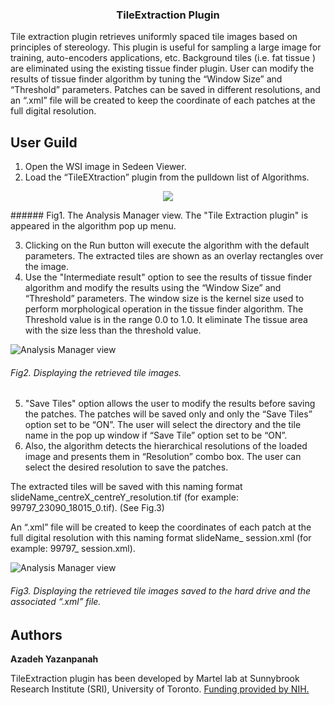 <p align="center">

  <h3 align="center">TileExtraction Plugin</h3>
</p>

Tile extraction plugin retrieves uniformly spaced tile images based on principles of stereology. This plugin is useful for sampling a large image for training, auto-encoders applications, etc.
Background tiles (i.e. fat tissue ) are eliminated using the existing tissue finder plugin.
User can modify the results of tissue finder algorithm by tuning the “Window Size” and “Threshold” parameters.
Patches can be saved in different resolutions, and an “.xml” file will be created to keep the coordinate of each patches at the full digital resolution.

## User Guild
1.	Open the WSI image in Sedeen Viewer. 
2.	Load the “TileEXtraction” plugin from the pulldown list of Algorithms.

<p align="center">
  <img src="https://github.com/sedeen-piip-plugins/TileExtraction_Plugin/blob/master/Images/TileExtraction_1.png"/>
</p>
###### Fig1. The Analysis Manager view. The "Tile Extraction plugin" is appeared in the algorithm pop up menu.

3.  Clicking on the Run button will execute the algorithm with the default parameters. The extracted tiles are shown as an overlay rectangles over the image.
4.  Use the "Intermediate result" option to see the results of tissue finder algorithm and modify the results using the “Window Size” and “Threshold” parameters. The window size is the kernel size used to perform morphological operation in the tissue finder algorithm. The Threshold value is in the range 0.0 to 1.0. It eliminate The tissue area with the size less than the threshold value.

![Analysis Manager view](https://github.com/sedeen-piip-plugins/TileExtraction_Plugin/blob/master/Images/TileExtraction_2.png)
###### Fig2. Displaying the retrieved tile images.

5.  "Save Tiles" option allows the user to modify the results before saving the patches. The patches will be saved only and only the “Save Tiles” option set to be “ON”. The user will select the directory and the tile name in the pop up window if “Save Tile” option set to be “ON”.
6.  Also, the algorithm detects the hierarchical resolutions of the loaded image and presents them in “Resolution” combo box. The user can select the desired resolution to save the patches.

The extracted tiles will be saved with this naming format slideName_centreX_centreY_resolution.tif (for example: 99797_23090_18015_0.tif). (See Fig.3)

An “.xml” file will be created to keep the coordinates of each patch at the full digital resolution with this naming format slideName_ session.xml (for example: 99797_ session.xml).

![Analysis Manager view](https://github.com/sedeen-piip-plugins/TileExtraction_Plugin/blob/master/Images/TileExtraction_3.png)
###### Fig3. Displaying the retrieved tile images saved to the hard drive and the associated “.xml” file.


## Authors
**Azadeh Yazanpanah**

TileExtraction plugin has been developed by Martel lab at Sunnybrook Research Institute (SRI), University of Toronto.
[Funding provided by NIH.](https://itcr.nci.nih.gov/funded-project/pathology-image-informatics-platform-visualization-analysis-and-management)
